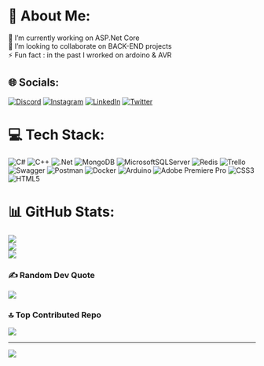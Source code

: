 # 💫 About Me:
🔭 I’m currently working on ASP.Net Core<br>👯 I’m looking to collaborate on BACK-END projects<br>⚡ Fun fact : in the past I wrorked on ardoino & AVR


## 🌐 Socials:
[![Discord](https://img.shields.io/badge/Discord-%237289DA.svg?logo=discord&logoColor=white)](https://discord.gg/alirezakmranian) [![Instagram](https://img.shields.io/badge/Instagram-%23E4405F.svg?logo=Instagram&logoColor=white)](https://instagram.com/alirezakmranian) [![LinkedIn](https://img.shields.io/badge/LinkedIn-%230077B5.svg?logo=linkedin&logoColor=white)](https://linkedin.com/in/alirezakmranian) [![Twitter](https://img.shields.io/badge/Twitter-%231DA1F2.svg?logo=Twitter&logoColor=white)](https://twitter.com/alirezakmranian) 

# 💻 Tech Stack:
![C#](https://img.shields.io/badge/c%23-%23239120.svg?style=for-the-badge&logo=c-sharp&logoColor=white) ![C++](https://img.shields.io/badge/c++-%2300599C.svg?style=for-the-badge&logo=c%2B%2B&logoColor=white) ![.Net](https://img.shields.io/badge/.NET-5C2D91?style=for-the-badge&logo=.net&logoColor=white) ![MongoDB](https://img.shields.io/badge/MongoDB-%234ea94b.svg?style=for-the-badge&logo=mongodb&logoColor=white) ![MicrosoftSQLServer](https://img.shields.io/badge/Microsoft%20SQL%20Sever-CC2927?style=for-the-badge&logo=microsoft%20sql%20server&logoColor=white) ![Redis](https://img.shields.io/badge/redis-%23DD0031.svg?style=for-the-badge&logo=redis&logoColor=white) ![Trello](https://img.shields.io/badge/Trello-%23026AA7.svg?style=for-the-badge&logo=Trello&logoColor=white) ![Swagger](https://img.shields.io/badge/-Swagger-%23Clojure?style=for-the-badge&logo=swagger&logoColor=white) ![Postman](https://img.shields.io/badge/Postman-FF6C37?style=for-the-badge&logo=postman&logoColor=white) ![Docker](https://img.shields.io/badge/docker-%230db7ed.svg?style=for-the-badge&logo=docker&logoColor=white) ![Arduino](https://img.shields.io/badge/-Arduino-00979D?style=for-the-badge&logo=Arduino&logoColor=white) ![Adobe Premiere Pro](https://img.shields.io/badge/Adobe%20Premiere%20Pro-9999FF.svg?style=for-the-badge&logo=Adobe%20Premiere%20Pro&logoColor=white) ![CSS3](https://img.shields.io/badge/css3-%231572B6.svg?style=for-the-badge&logo=css3&logoColor=white) ![HTML5](https://img.shields.io/badge/html5-%23E34F26.svg?style=for-the-badge&logo=html5&logoColor=white)
# 📊 GitHub Stats:
![](https://github-readme-stats.vercel.app/api?username=alirezakamranian&theme=nightowl&hide_border=false&include_all_commits=true&count_private=true)<br/>
![](https://github-readme-streak-stats.herokuapp.com/?user=alirezakamranian&theme=nightowl&hide_border=false)<br/>
![](https://github-readme-stats.vercel.app/api/top-langs/?username=alirezakamranian&theme=nightowl&hide_border=false&include_all_commits=true&count_private=true&layout=compact)

### ✍️ Random Dev Quote
![](https://quotes-github-readme.vercel.app/api?type=vetical&theme=radical)

### 🔝 Top Contributed Repo
![](https://github-contributor-stats.vercel.app/api?username=alirezakamranian&limit=5&theme=dark&combine_all_yearly_contributions=true)


---
[![](https://visitcount.itsvg.in/api?id=alirezakamranian&icon=0&color=0)](https://visitcount.itsvg.in)

<!-- Proudly created with GPRM ( https://gprm.itsvg.in ) -->

